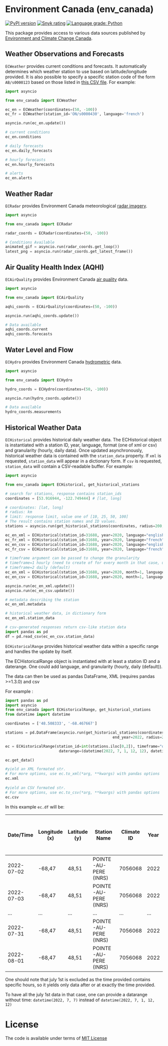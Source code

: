 # Environment Canada (env_canada)
[![PyPI version](https://badge.fury.io/py/env-canada.svg)](https://badge.fury.io/py/env-canada)
[![Snyk rating](https://snyk-widget.herokuapp.com/badge/pip/env-canada/badge.svg)](https://snyk.io/vuln/pip:env-canada@0.5.27?utm_source=badge)
[![Language grade: Python](https://img.shields.io/lgtm/grade/python/g/michaeldavie/env_canada.svg?logo=lgtm&logoWidth=18)](https://lgtm.com/projects/g/michaeldavie/env_canada/context:python)

This package provides access to various data sources published by [Environment and Climate Change Canada](https://www.canada.ca/en/environment-climate-change.html).

## Weather Observations and Forecasts

`ECWeather` provides current conditions and forecasts. It automatically determines which weather station to use based on latitude/longitude provided. It is also possible to specify a specific station code of the form `AB/s0000123` based on those listed in [this CSV file](https://dd.weather.gc.ca/citypage_weather/docs/site_list_towns_en.csv). For example:

```python
import asyncio

from env_canada import ECWeather

ec_en = ECWeather(coordinates=(50, -100))
ec_fr = ECWeather(station_id='ON/s0000430', language='french')

asyncio.run(ec_en.update())

# current conditions
ec_en.conditions

# daily forecasts
ec_en.daily_forecasts

# hourly forecasts
ec_en.hourly_forecasts

# alerts
ec_en.alerts
```

## Weather Radar

`ECRadar` provides Environment Canada meteorological [radar imagery](https://weather.gc.ca/radar/index_e.html).

```python
import asyncio

from env_canada import ECRadar

radar_coords = ECRadar(coordinates=(50, -100))

# Conditions Available
animated_gif = asyncio.run(radar_coords.get_loop())
latest_png = asyncio.run(radar_coords.get_latest_frame())
```

## Air Quality Health Index (AQHI)

`ECAirQuality` provides Environment Canada [air quality](https://weather.gc.ca/airquality/pages/index_e.html) data.

```python
import asyncio

from env_canada import ECAirQuality

aqhi_coords = ECAirQuality(coordinates=(50, -100))

asyncio.run(aqhi_coords.update())

# Data available
aqhi_coords.current
aqhi_coords.forecasts
```

## Water Level and Flow

`ECHydro` provides Environment Canada [hydrometric](https://wateroffice.ec.gc.ca/mainmenu/real_time_data_index_e.html) data.

```python
import asyncio

from env_canada import ECHydro

hydro_coords = ECHydro(coordinates=(50, -100))

asyncio.run(hydro_coords.update())

# Data available
hydro_coords.measurements
```

## Historical Weather Data

`ECHistorical` provides historical daily weather data.
The ECHistorical object is instantiated with a station ID, year, language, format (one of xml or csv) and granularity (hourly, daily data).
Once updated asynchronously, historical weather data is contained with the `station_data` property. If `xml` is requested, `station_data` will appear in a dictionary form. If `csv` is requested, `station_data` will contain a CSV-readable buffer. For example:

```python
import asyncio

from env_canada import ECHistorical, get_historical_stations

# search for stations, response contains station_ids
coordinates = [53.916944, -122.749444] # [lat, long]

# coordinates: [lat, long]
# radius: km
# limit: response limit, value one of [10, 25, 50, 100]
# The result contains station names and ID values.
stations = asyncio.run(get_historical_stations(coordinates, radius=200, limit=100))

ec_en_xml = ECHistorical(station_id=31688, year=2020, language="english", format="xml")
ec_fr_xml = ECHistorical(station_id=31688, year=2020, language="french", format="xml")
ec_en_csv = ECHistorical(station_id=31688, year=2020, language="english", format="csv")
ec_fr_csv = ECHistorical(station_id=31688, year=2020, language="french", format="csv")

# timeframe argument can be passed to change the granularity
# timeframe=1 hourly (need to create of for every month in that case, use ECHistoricalRange to handle it automatically)
# timeframe=2 daily (default)
ec_en_xml = ECHistorical(station_id=31688, year=2020, month=1, language="english", format="xml", timeframe=1)
ec_en_csv = ECHistorical(station_id=31688, year=2020, month=1, language="english", format="csv", timeframe=1)

asyncio.run(ec_en_xml.update())
asyncio.run(ec_en_csv.update())

# metadata describing the station
ec_en_xml.metadata

# historical weather data, in dictionary form
ec_en_xml.station_data

# csv-generated responses return csv-like station data
import pandas as pd
df = pd.read_csv(ec_en_csv.station_data)

```

`ECHistoricalRange` provides historical weather data within a specific range and handles the update by itself.

The ECHistoricalRange object is instantiated with at least a station ID and a daterange.
One could add language, and granularity (hourly, daily (default)).

The data can then be used as pandas DataFrame, XML (requires pandas >=1.3.0) and csv

For example :

```python
import pandas as pd
import asyncio
from env_canada import ECHistoricalRange, get_historical_stations
from datetime import datetime

coordinates = ['48.508333', '-68.467667']

stations = pd.DataFrame(asyncio.run(get_historical_stations(coordinates, start_year=2022,
                                                end_year=2022, radius=200, limit=100))).T

ec = ECHistoricalRange(station_id=int(stations.iloc[0,2]), timeframe="daily",
                        daterange=(datetime(2022, 7, 1, 12, 12), datetime(2022, 8, 1, 12, 12)))

ec.get_data()

#yield an XML formated str. 
# For more options, use ec.to_xml(*arg, **kwargs) with pandas options
ec.xml
 
#yield an CSV formated str.
# For more options, use ec.to_csv(*arg, **kwargs) with pandas options
ec.csv
```

In this example ```ec.df``` will be:

| Date/Time 	| Longitude (x) 	| Latitude (y) 	| Station Name 	| Climate ID 	| Year 	| Month 	| Day 	| Data Quality 	| Max Temp (Â°C) 	| Max Temp Flag 	| Min Temp (Â°C) 	| Min Temp Flag 	| Mean Temp (Â°C) 	| Mean Temp Flag 	| Heat Deg Days (Â°C) 	| Heat Deg Days Flag 	| Cool Deg Days (Â°C) 	| Cool Deg Days Flag 	| Total Rain (mm) 	| Total Rain Flag 	| Total Snow (cm) 	| Total Snow Flag 	| Total Precip (mm) 	| Total Precip Flag 	| Snow on Grnd (cm) 	| Snow on Grnd Flag 	| Dir of Max Gust (10s deg) 	| Dir of Max Gust Flag 	| Spd of Max Gust (km/h) 	| Spd of Max   Gust Flag 	|  	|
|---	|---	|---	|---	|---	|---	|---	|---	|---	|---	|---	|---	|---	|---	|---	|---	|---	|---	|---	|---	|---	|---	|---	|---	|---	|---	|---	|---	|---	|---	|---	|---	|
| 2022-07-02 	| -68,47 	| 48,51 	| POINTE-AU-PERE (INRS) 	| 7056068 	| 2022 	| 7 	| 2 	|  	| 22,8 	|  	| 12,5 	|  	| 17,7 	|  	| 0,3 	|  	| 0 	|  	|  	|  	|  	|  	| 0 	|  	|  	|  	| 26 	|  	| 37 	|  	|  	|
| 2022-07-03 	| -68,47 	| 48,51 	| POINTE-AU-PERE (INRS) 	| 7056068 	| 2022 	| 7 	| 3 	|  	| 21,7 	|  	| 10,1 	|  	| 15,9 	|  	| 2,1 	|  	| 0 	|  	|  	|  	|  	|  	| 0,4 	|  	|  	|  	| 28 	|  	| 50 	|  	|  	|
| … 	| … 	| … 	| … 	| … 	| … 	| … 	| … 	| … 	| … 	| … 	| … 	| … 	| … 	| … 	| … 	| … 	| … 	| … 	| … 	| … 	| … 	| … 	| … 	| … 	| … 	| … 	| … 	| … 	| … 	| … 	| … 	|
| 2022-07-31 	| -68,47 	| 48,51 	| POINTE-AU-PERE (INRS) 	| 7056068 	| 2022 	| 7 	| 31 	|  	| 23,5 	|  	| 14,1 	|  	| 18,8 	|  	| 0 	|  	| 0,8 	|  	|  	|  	|  	|  	| 0 	|  	|  	|  	| 23 	|  	| 31 	|  	|  	|
| 2022-08-01 	| -68,47 	| 48,51 	| POINTE-AU-PERE (INRS) 	| 7056068 	| 2022 	| 8 	| 1 	|  	| 23 	|  	| 15 	|  	| 19 	|  	| 0 	|  	| 1 	|  	|  	|  	|  	|  	| 0 	|  	|  	|  	| 21 	|  	| 35 	|  	|  	|


One should note that july 1st is excluded as the time provided contains specific hours, so it yields only data after or at exactly
the time provided.

To have all the july 1st data in that case, one can provide a datarange without time: ```datetime(2022, 7, 7)``` instead
of ```datetime(2022, 7, 1, 12, 12)```



# License

The code is available under terms of [MIT License](LICENSE.md)
